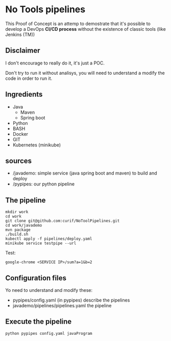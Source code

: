 # No Tools pipelines

This Proof of Concept is an attemp to demostrate that it's possible to develop a DevOps **CI/CD process** without the existence of classic tools (like Jenkins (TM))

## Disclaimer

I don't encourage to really do it, it's just a POC.

Don't try to run it without analisys, you will need to understand a modify the code in order to run it.

## Ingredients
* Java
  * Maven
  * Spring boot
* Python
* BASH
* Docker
* GIT
* Kubernetes (minikube)

## sources

* /javademo: simple service (java spring boot and maven) to build and deploy
* /pypipes: our python pipeline

## The pipeline

    mkdir work
    cd work
    git clone git@github.com:curif/NoToolPipelines.git
    cd work/javademo
    mvn package
    ./build.sh 
    kubectl apply -f pipelines/deploy.yaml 
    minikube service testpipe --url

Test:

    google-chrome <SERVICE IP>/sum?a=1&b=2
    
## Configuration files

Yo need to understand and modify these:

* pypipes/config.yaml (in pypipes) describe the pipelines
* javademo/pipelines/pipelines.yaml the pipeline

## Execute the pipeline

    python pypipes config.yaml javaProgram
